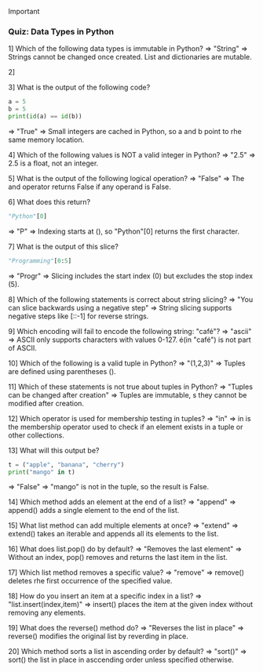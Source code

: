 > [!IMPORTANT]

### Quiz: Data Types in Python

1] Which of the following data types is immutable in Python?
=> "String" => Strings cannot be changed once created. List and dictionaries are mutable.

2]

3] What is the output of the following code?

```py
a = 5
b = 5
print(id(a) == id(b))
```

=> "True" => Small integers are cached in Python, so a and b point to rhe same memory location.

4] Which of the following values is NOT a valid integer in Python?
=> "2.5" => 2.5 is a float, not an integer.

5] What is the output of the following logical operation?
=> "False" => The and operator returns False if any operand is False.

6] What does this return?

```py
"Python"[0]
```

=> "P" => Indexing starts at (), so "Python"[0] returns the first character.

7] What is the output of this slice?

```py
"Programming"[0:5]
```

=> "Progr" => Slicing includes the start index (0) but excludes the stop index (5).

8] Which of the following statements is correct about string slicing?
=> "You can slice backwards using a negative step" => String slicing supports negative steps like [::-1] for reverse strings.

9] Which encoding will fail to encode the following string: "café"?
=> "ascii" => ASCII only supports characters with values 0-127. é(in "café") is not part of ASCII.

10] Which of the following is a valid tuple in Python?
=> "(1,2,3)" => Tuples are defined using parentheses ().

11] Which of these statements is not true about tuples in Python?
=> "Tuples can be changed after creation" => Tuples are immutable, s they cannot be modified after creation.

12] Which operator is used for membership testing in tuples?
=> "in" => in is the membership operator used to check if an element exists in a tuple or other collections.

13] What will this output be?

```py
t = ("apple", "banana", "cherry")
print("mango" in t)
```

=> "False" => "mango" is not in the tuple, so the result is False.

14] Which method adds an element at the end of a list?
=> "append" => append() adds a single element to the end of the list.

15] What list method can add multiple elements at once?
=> "extend" => extend() takes an iterable and appends all its elements to the list.

16] What does list.pop() do by default?
=> "Removes the last element" => Without an index, pop() removes and returns the last item in the list.

17] Which list method removes a specific value?
=> "remove" => remove() deletes rhe first occurrence of the specified value.

18] How do you insert an item at a specific index in a list?
=> "list.insert(index,item)" => insert() places the item at the given index without removing any elements.

19] What does the reverse() method do?
=> "Reverses the list in place" => reverse() modifies the original list by reverding in place.

20] Which method sorts a list in ascending order by default?
=> "sort()" => sort() the list in place in asccending order unless specified otherwise.
